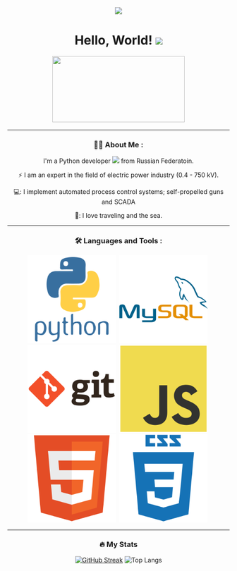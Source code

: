 <div id="header" align="center">
  <img src="https://media3.giphy.com/media/v1.Y2lkPTc5MGI3NjExam5jZ3Rob2lseG44dTlranFlc2hsMXRtdGpjNTV0N2hyMnhveDh4MiZlcD12MV9pbnRlcm5hbF9naWZfYnlfaWQmY3Q9Zw/NBYIO02n8BWtq/giphy.gif" width="250"/>
</div>

<h1 id="header" align="center">
  Hello, World!
  <img src="https://media.giphy.com/media/hvRJCLFzcasrR4ia7z/giphy.gif" width="30px"/>
</h1>

<div id="header" align="center">
  <img src="https://media.giphy.com/media/dWesBcTLavkZuG35MI/giphy.gif" width="300" height="150"/>
</div>

<div align="center">

 --- 
### :man_technologist: About Me :

I'm a Python developer <img src="https://media.giphy.com/media/WUlplcMpOCEmTGBtBW/giphy.gif" width="30">  from Russian Federatoin.

:zap: I am an expert in the field of electric power industry (0.4 - 750 kV).

💻: I implement automated process control systems; self-propelled guns and SCADA

🦭: I love traveling and the sea.

---
### :hammer_and_wrench: Languages and Tools :
<div id="header" align="center">
  <img src="https://github.com/devicons/devicon/blob/master/icons/python/python-original-wordmark.svg" title="python" alt="python" width="200" height="200"/>&nbsp;
  <img src="https://github.com/devicons/devicon/blob/master/icons/mysql/mysql-original-wordmark.svg" title="MySQL"  alt="MySQL" width="200" height="200"/>&nbsp;
  <img src="https://github.com/devicons/devicon/blob/master/icons/git/git-original-wordmark.svg" title="Git" **alt="Git" width="200" height="200"/>&nbsp;
  <img src="https://github.com/devicons/devicon/blob/master/icons/javascript/javascript-original.svg" title="JavaScript" alt="JavaScript" width="200" height="200"/>&nbsp;
  <img src="https://github.com/devicons/devicon/blob/master/icons/html5/html5-original.svg" title="HTML5" alt="HTML" width="200" height="200"/>&nbsp;
  <img src="https://github.com/devicons/devicon/blob/master/icons/css3/css3-plain-wordmark.svg"  title="CSS3" alt="CSS" width="200" height="200"/>&nbsp;
</div>

---
### :fire: My Stats  
[![GitHub Streak](http://github-readme-streak-stats.herokuapp.com?user=your-github-username&theme=dark&background=000000)](https://git.io/streak-stats)
![Top Langs](https://github-readme-stats.vercel.app/api/top-langs/?username=your-github-username&layout=compact&theme=vision-friendly-dark)
</div>  
  
